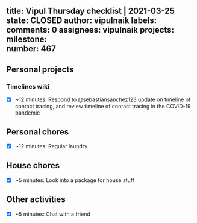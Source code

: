 title:	Vipul Thursday checklist | 2021-03-25
state:	CLOSED
author:	vipulnaik
labels:	
comments:	0
assignees:	vipulnaik
projects:	
milestone:	
number:	467
--
## Personal projects

### Timelines wiki

- [x] ~12 minutes: Respond to @sebastiansanchez123 update on timeline of contact tracing, and review timeline of contact tracing in the COVID-19 pandemic

## Personal chores

- [x] ~12 minutes: Regular laundry

## House chores

- [x] ~5 minutes: Look into a package for house stuff

## Other activities

- [x] ~5 minutes: Chat with a friend
